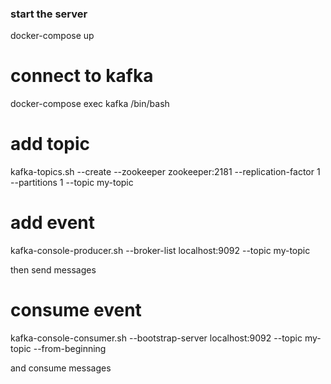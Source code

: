 ### start the server 
docker-compose up

# connect to kafka 
docker-compose exec kafka /bin/bash

# add topic
kafka-topics.sh --create --zookeeper zookeeper:2181 --replication-factor 1 --partitions 1 --topic my-topic


# add event 
kafka-console-producer.sh --broker-list localhost:9092 --topic my-topic

then send messages

# consume event
kafka-console-consumer.sh --bootstrap-server localhost:9092 --topic my-topic --from-beginning

and consume messages

